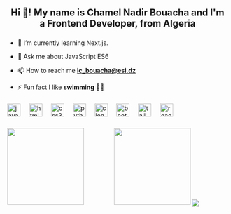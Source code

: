 <br clear="both">

<h2 align="center">Hi 👋! My name is Chamel Nadir Bouacha and I'm a Frontend Developer, from Algeria</h2>

###

- 🌱 I’m currently learning Next.js.


- 💬 Ask me about JavaScript ES6

  
- 📫 How to reach me **lc_bouacha@esi.dz**

  
- ⚡ Fun fact I like **swimming** 🏊‍♀️


###

<div align="left">
  <img src="https://cdn.jsdelivr.net/gh/devicons/devicon/icons/javascript/javascript-original.svg" height="30" alt="javascript logo"  />
  <img width="12" />
  <img src="https://cdn.jsdelivr.net/gh/devicons/devicon/icons/html5/html5-original.svg" height="30" alt="html5 logo"  />
  <img width="12" />
  <img src="https://cdn.jsdelivr.net/gh/devicons/devicon/icons/css3/css3-original.svg" height="30" alt="css3 logo"  />
  <img width="12" />
  <img src="https://cdn.jsdelivr.net/gh/devicons/devicon/icons/python/python-original.svg" height="30" alt="python logo"  />
  <img width="12" />
  <img src="https://cdn.jsdelivr.net/gh/devicons/devicon/icons/c/c-original.svg" height="30" alt="c logo"  />
  <img width="12" />
  <img src="https://cdn.jsdelivr.net/gh/devicons/devicon/icons/bootstrap/bootstrap-original.svg" height="30" alt="bootstrap logo"  />
  <img width="12" />
  <img src="https://cdn.jsdelivr.net/gh/devicons/devicon/icons/tailwindcss/tailwindcss-original-wordmark.svg" height="30" alt="tailwindcss logo"  />
  <img width="12" />
  <img src="https://cdn.jsdelivr.net/gh/devicons/devicon/icons/react/react-original.svg" height="30" alt="react logo"  />
</div>

###

###




###
<div align="center">


<img align="left" height="175" src="https://github-readme-stats.vercel.app/api?username=Chamiln17&show_icons=truek&theme=radical"/>
<img  height="175" src="https://github-readme-stats.vercel.app/api/top-langs/?username=Chamiln17&layout=compact&theme=radical" />
<img align="center" src="http://github-readme-streak-stats.herokuapp.com?user=Chamiln17&theme=radical&card_width=700&type=png">

</div>

###

